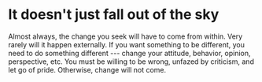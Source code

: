 # It doesn't just fall out of the sky

Almost always, the change you seek will have to come from within. Very rarely will it happen externally. If you want something to be different, you need to do something different --- change your attitude, behavior, opinion, perspective, etc. You must be willing to be wrong, unfazed by criticism, and let go of pride. Otherwise, change will not come.
